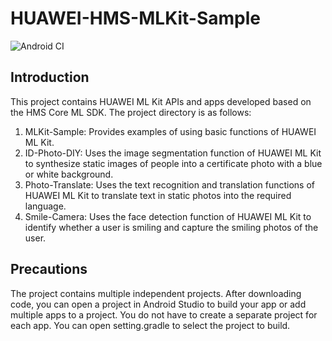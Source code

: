 # HUAWEI-HMS-MLKit-Sample

![Android CI](https://github.com/HMS-MLKit/HUAWEI-HMS-MLKit-Sample/workflows/Android%20CI/badge.svg)

## Introduction

This project contains HUAWEI ML Kit APIs and apps developed based on the HMS Core ML SDK. The project directory is as follows:
1. MLKit-Sample: Provides examples of using basic functions of HUAWEI ML Kit.
2. ID-Photo-DIY: Uses the image segmentation function of HUAWEI ML Kit to synthesize static images of people into a certificate photo with a blue or white background.
3. Photo-Translate: Uses the text recognition and translation functions of HUAWEI ML Kit to translate text in static photos into the required language.
4. Smile-Camera: Uses the face detection function of HUAWEI ML Kit to identify whether a user is smiling and capture the smiling photos of the user.

## Precautions

The project contains multiple independent projects. After downloading code,
you can open a project in Android Studio to build your app or add multiple apps to a project.
You do not have to create a separate project for each app. You can open setting.gradle to select the project to build.
